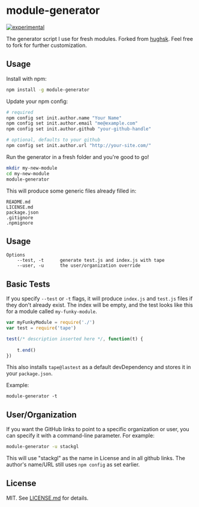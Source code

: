 # module-generator 
[![experimental](http://badges.github.io/stability-badges/dist/experimental.svg)](http://github.com/badges/stability-badges)

The generator script I use for fresh modules. Forked from [hughsk](https://github.com/hughsk/module-generator). Feel free to fork for further customization.

## Usage

Install with npm:

``` bash
npm install -g module-generator
```

Update your npm config:

```bash
# required
npm config set init.author.name "Your Name"
npm config set init.author.email "me@example.com"
npm config set init.author.github "your-github-handle"

# optional, defaults to your github
npm config set init.author.url "http://your-site.com/"
```

Run the generator in a fresh folder and you're good to go!

``` bash
mkdir my-new-module
cd my-new-module
module-generator
```

This will produce some generic files already filled in:

```
README.md
LICENSE.md
package.json
.gitignore
.npmignore
```

## Usage

```
Options
	--test, -t      generate test.js and index.js with tape
    --user, -u      the user/organization override
```

## Basic Tests

If you specify `--test` or `-t` flags, it will produce `index.js` and `test.js` files if they don't already exist. The index will be empty, and the test looks like this for a module called `my-funky-module`.

```js
var myFunkyModule = require('./')
var test = require('tape')

test(/* description inserted here */, function(t) {
	
	t.end()
})
```

This also installs `tape@lastest` as a default devDependency and stores it in your `package.json`. 

Example:
 
```module-generator -t```

## User/Organization

If you want the GitHub links to point to a specific organization or user, you can specify it with a command-line parameter. For example:

```sh
module-generator -u stackgl
```

This will use "stackgl" as the name in License and in all github links. The author's name/URL still uses `npm config` as set earlier. 

## License

MIT. See [LICENSE.md](http://github.com/mattdesl/module-generator/blob/master/LICENSE.md) for details.
